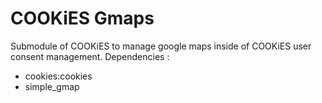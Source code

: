 # COOKiES Gmaps

Submodule of COOKiES to manage google maps inside of COOKiES user consent management.
Dependencies : 
  - cookies:cookies
  - simple_gmap
